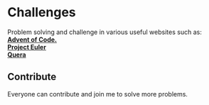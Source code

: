 # Challenges
 Problem solving and challenge in various useful websites such as:      
 [**Advent of Code.**](https://adventofcode.com)   
 [**Project Euler**](https://projecteuler.net/)   
 [**Quera**](https://quera.org)

## Contribute
Everyone can contribute and join me to solve more problems. 
